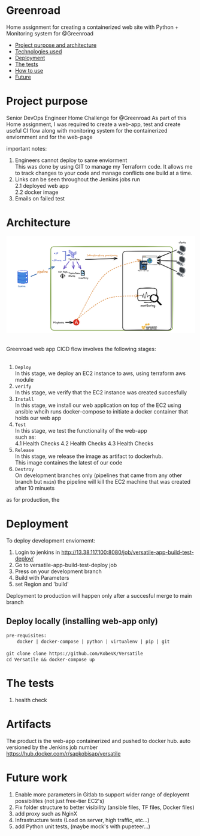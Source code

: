 # Greenroad
Home assignment for creating a containerized web site with Python + Monitoring system for @Greenroad

- [Project purpose and architecture](#architecture)
- [Technologies used](#actions)
- [Deployment ](#projects)
- [The tests ](#tests)
- [How to use](#scopes)
- [Future](#scopes)


# Project purpose
Senior DevOps Engineer Home Challenge for @Greenroad
As part of this Home assignment, I was required to create a web-app, test and create useful CI flow along with monitoring system for the containerized enviornment and for the web-page

important notes:
1. Engineers cannot deploy to same enviorment <br>
This was done by using GIT to manage my Terraform code. It allows me to track changes to your code and manage conflicts one build at a time.
2. Links can be seen throughout the Jenkins jobs run <br>
2.1 deployed web app<br>
2.2 docker image<br>
3. Emails on failed test<br>

# Architecture
![Greenroad web app CI diagram](docs/Architecture.png)

<br>
Greenroad web app CICD flow involves the following stages: <br><br>

1. `Deploy` <br>
In this stage, we deploy an EC2 instance to aws, using terraform aws module<br>
2. `verify`<br>
In this stage, we verify that the EC2 instance was created succesfully 
3. `Install` <br>
In this stage, we install our web application on top of the EC2 using ansible whcih runs docker-compose to initiate a docker container that holds our web app <br>
4. `Test` <br>
In this stage, we test the functionality of the web-app <br>
such as: <br>
    4.1 Health Checks
    4.2 Health Checks
    4.3 Health Checks
5. `Release` <br>
In this stage, we release the image as artifact to dockerhub. <br>
This image containes the latest of our code
6. `Destroy`<br>
On development branches only (pipelines that came from any other branch but `main`)
the pipeline will kill the EC2 machine that was created after 10 minuets

as for production, the 

# Deployment
To deploy development enviornemt:
1. Login to jenkins in http://13.38.117.100:8080/job/versatile-app-build-test-deploy/
2. Go to versatile-app-build-test-deploy job
3. Press on your development branch
4. Build with Parameters
5. set Region and 'build'

Deployment to production will happen only after a succesful merge to main branch

## Deploy locally (installing web-app only)
    pre-requisites:
        docker | docker-compose | python | virtualenv | pip | git

    git clone clone https://github.com/KobeVK/Versatile
    cd Versatile && docker-compose up

# The tests
1. health check

# Artifacts
The product is the web-app containerized and pushed to docker hub.
auto versioned by the Jenkins job number <br>
 https://hub.docker.com/r/sapkobisap/versatile   

# Future work
1. Enable more parameters in Gitlab to support wider range of deployemt possibilites (not just free-tier EC2's)
2. Fix folder structure to better visibility (ansible files, TF files, Docker files)
3. add proxy such as NginX
4. Infrastructure tests (Load on server, high traffic, etc...)
5. add Python unit tests, (maybe mock's with pupeteer...)